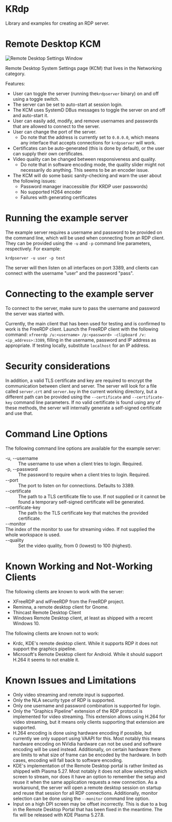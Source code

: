 # KRdp

Library and examples for creating an RDP server.


# Remote Desktop KCM

![Remote Desktop Settings Window](https://cdn.kde.org/screenshots/krdp/krdp-settings.png)

Remote Desktop System Settings page (KCM) that lives in the Networking category.

Features:
- User can toggle the server (running the`krdpserver` binary) on and off using a toggle switch.
- The server can be set to auto-start at session login.
- The KCM uses SystemD DBus messages to toggle the server on and off and auto-start it.
- User can easily add, modify, and remove usernames and passwords that are allowed to connect to the server.
- User can change the port of the server.
    - Do note that the address is currently set to `0.0.0.0`, which means any interface that accepts connections for `krdpserver` will work.
- Certificates can be auto-generated (this is done by default), or the user can supply their own certificates.
- Video quality can be changed between responsiveness and quality.
    - Do note that in software encoding mode, the quality slider might not necessarily do anything. This seems to be an encoder issue.
- The KCM will do some basic sanity-checking and warn the user about the following issues:
    - Password manager inaccessible (for KRDP user passwords)
    - No supported H264 encoder
    - Failures with generating certificates

# Running the example server

The example server requires a username and password to be provided on the command line, which will be used when connecting from an RDP client. They can be provided using the `-u` and `-p` command line parameters, respectively. For example:

```
krdpserver -u user -p test
```

The server will then listen on all interfaces on port 3389, and clients can connect with the username "user" and the password "pass".

# Connecting to the example server

To connect to the server, make sure to pass the username and password the server was started with.

Currently, the main client that has been used for testing and is confirmed to work is the FreeRDP client. Launch the FreeRDP client with the following command: `xfreerdp /u:<username> /p:<password> -clipboard /v:<ip_address>:3389`, filling in the username, password and IP address as appropriate. If testing locally, substitute `localhost` for an IP address.

# Security considerations

In addition, a valid TLS certificate and key are required to encrypt the communication between client and server. The server will look for a file called `server.crt` and `server.key` in the current working directory, but a different path can be provided using the `--certificate` and `--certificate-key` command line parameters. If no valid certificate is found using any of these methods, the server will internally generate a self-signed certificate and use that.

# Command Line Options

The following command line options are available for the example server:

<dl>
    <dt>-u, --username <username></dt>
    <dd>The username to use when a client tries to login. Required.</dd>
    <dt>-p, --password <password></dt>
    <dd>The password to require when a client tries to login. Required.</dd>
    <dt>--port <port></dt>
    <dd>The port to listen on for connections. Defaults to 3389.</dd>
    <dt>--certificate <certificate></dt>
    <dd>The path to a TLS certificate file to use. If not supplied or it cannot be found a temporary self-signed certificate will be generated.</dd>
    <dt>--certificate-key <certificate-key></dt>  
    <dd>The path to the TLS certificate key that matches the provided certificate.</dd>
    <dt>--monitor <monitor></dt>The index of the monitor to use for streaming video. If not supplied the whole workspace is used.</dd>
    <dt>--quality <quality></dt>
    <dd>Set the video quality, from 0 (lowest) to 100 (highest).</dd>
</dl>

# Known Working and Not-Working Clients

The following clients are known to work with the server:

- XFreeRDP and wlFreeRDP from the FreeRDP project.
- Reminna, a remote desktop client for Gnome.
- Thincast Remote Desktop Client
- Windows Remote Desktop client, at least as shipped with a recent Windows 10.

The following clients are known not to work:

- Krdc, KDE's remote desktop client. While it supports RDP it does not support
the graphics pipeline.
- Microsoft's Remote Desktop client for Android. While it should support H.264
it seems to not enable it.

# Known Issues and Limitations

- Only video streaming and remote input is supported.
- Only the NLA security type of RDP is supported.
- Only one username and password combination is supported for login.
- Only the "Graphics Pipeline" extension of the RDP protocol is
implemented for video streaming. This extension allows using H.264 for video
streaming, but it means only clients supporting that extension are supported.
- H.264 encoding is done using hardware encoding if possible, but currently we
only support using VAAPI for this. Most notably this means hardware encoding on
NVidia hardware can not be used and software encoding will be used instead.
Additionally, on certain hardware there are limits to what size of frame can be
encoded by the hardware. In both cases, encoding will fall back to software
encoding.
- KDE's implementation of the Remote Desktop portal is rather limited as
shipped with Plasma 5.27. Most notably it does not allow selecting which screen
to stream, nor does it have an option to remember the setup and reuse it when
the same application requests a new connection. As a workaround, the server
will open a remote desktop session on startup and reuse that session for all
RDP connections. Additionally, monitor selection can be done using the
`--monitor` command line option.
- Input on a high DPI screen may be offset incorrectly. This is due to a bug in
the Remote Desktop Portal that has been fixed in the meantime. The fix will be 
released with KDE Plasma 5.27.8.
